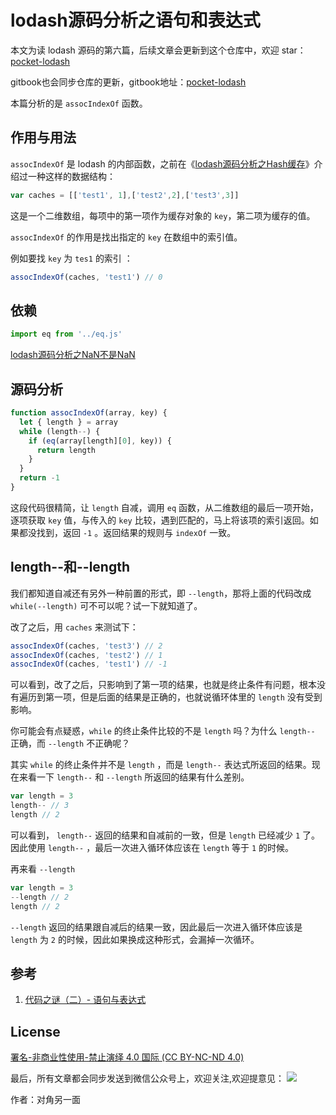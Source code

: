 # lodash源码分析之语句和表达式

本文为读 lodash 源码的第六篇，后续文章会更新到这个仓库中，欢迎 star：[pocket-lodash](https://github.com/yeyuqiudeng/pocket-lodash)

gitbook也会同步仓库的更新，gitbook地址：[pocket-lodash](https://www.gitbook.com/book/yeyuqiudeng/pocket-lodash/details)

本篇分析的是 `assocIndexOf` 函数。

## 作用与用法

`assocIndexOf` 是 lodash 的内部函数，之前在《[lodash源码分析之Hash缓存](hash.md)》介绍过一种这样的数据结构：

```javascript
var caches = [['test1', 1],['test2',2],['test3',3]]
```

这是一个二维数组，每项中的第一项作为缓存对象的 `key`，第二项为缓存的值。

`assocIndexOf` 的作用是找出指定的 `key` 在数组中的索引值。

例如要找 `key` 为 `tes1` 的索引 ：

```javascript
assocIndexOf(caches, 'test1') // 0
```

## 依赖

```javascript
import eq from '../eq.js'
```

[lodash源码分析之NaN不是NaN](https://github.com/yeyuqiudeng/pocket-lodash/issues/5)

## 源码分析

```javascript
function assocIndexOf(array, key) {
  let { length } = array
  while (length--) {
    if (eq(array[length][0], key)) {
      return length
    }
  }
  return -1
}
```

这段代码很精简，让 `length` 自减，调用 `eq` 函数，从二维数组的最后一项开始，逐项获取 `key` 值，与传入的 `key` 比较，遇到匹配的，马上将该项的索引返回。如果都没找到，返回 `-1` 。返回结果的规则与 `indexOf` 一致。

## length--和--length

我们都知道自减还有另外一种前置的形式，即 `--length`，那将上面的代码改成 `while(--length)` 可不可以呢？试一下就知道了。

改了之后，用 `caches` 来测试下：

```javascript
assocIndexOf(caches, 'test3') // 2
assocIndexOf(caches, 'test2') // 1
assocIndexOf(caches, 'test1') // -1
```

可以看到，改了之后，只影响到了第一项的结果，也就是终止条件有问题，根本没有遍历到第一项，但是后面的结果是正确的，也就说循环体里的 `length` 没有受到影响。

你可能会有点疑惑，`while` 的终止条件比较的不是 `length` 吗？为什么 `length--` 正确，而 `--length` 不正确呢？

其实 `while` 的终止条件并不是 `length` ，而是 `length--` 表达式所返回的结果。现在来看一下 `length--` 和 `--length` 所返回的结果有什么差别。

```javascript
var length = 3
length-- // 3
length // 2
```

可以看到， `length--` 返回的结果和自减前的一致，但是 `length` 已经减少 `1` 了。因此使用 `length--` ，最后一次进入循环体应该在 `length` 等于 `1` 的时候。

再来看 `--length`

```javascript
var length = 3
--length // 2
length // 2
```

`--length` 返回的结果跟自减后的结果一致，因此最后一次进入循环体应该是 `length` 为 `2` 的时候，因此如果换成这种形式，会漏掉一次循环。

##  参考

1. [代码之谜（二）- 语句与表达式](http://justjavac.com/codepuzzle/2012/10/28/codepuzzle-expression-and-statement.html)

## License

[署名-非商业性使用-禁止演绎 4.0 国际 (CC BY-NC-ND 4.0)](http://creativecommons.org/licenses/by-nc-nd/4.0/)

最后，所有文章都会同步发送到微信公众号上，欢迎关注,欢迎提意见：  ![](https://raw.githubusercontent.com/yeyuqiudeng/resource/master/images/qrcode_front-end-article.jpg) 

作者：对角另一面